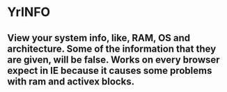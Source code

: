 # YrINFO
## View your system info, like, RAM, OS and architecture. Some of the information that they are given, will be false. Works on every browser expect in IE because it causes some problems with ram and activex blocks. 
